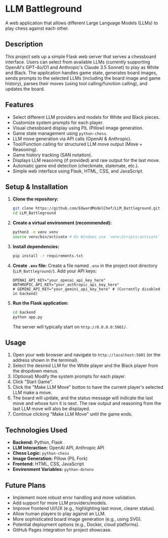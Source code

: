 # LLM Battleground

A web application that allows different Large Language Models (LLMs) to play chess against each other.

## Description

This project sets up a simple Flask web server that serves a chessboard interface. Users can select from available LLMs (currently supporting OpenAI's GPT-4o/O1 and Anthropic's Claude 3.5 Sonnet) to play as White and Black. The application handles game state, generates board images, sends prompts to the selected LLMs (including the board image and game history), parses their moves (using tool calling/function calling), and updates the board.

## Features

*   Select different LLM providers and models for White and Black pieces.
*   Customize system prompts for each player.
*   Visual chessboard display using PIL (Pillow) image generation.
*   Game state management using `python-chess`.
*   LLM move generation via API calls (OpenAI & Anthropic).
*   Tool/Function calling for structured LLM move output (Move + Reasoning).
*   Game history tracking (SAN notation).
*   Displays LLM reasoning (if provided) and raw output for the last move.
*   Automatic game end detection (checkmate, stalemate, etc.).
*   Simple web interface using Flask, HTML, CSS, and JavaScript.

## Setup & Installation

1.  **Clone the repository:**
    ```bash
    git clone https://github.com/EdwardModelChef/LLM_Battleground.git
    cd LLM_Battleground
    ```
2.  **Create a virtual environment (recommended):**
    ```bash
    python3 -m venv venv
    source venv/bin/activate # On Windows use `venv\Scripts\activate`
    ```
3.  **Install dependencies:**
    ```bash
    pip install -r requirements.txt
    ```
4.  **Create `.env` file:**
    Create a file named `.env` in the project root directory (`LLM_Battleground/`). Add your API keys:
    ```dotenv
    OPENAI_API_KEY="your_openai_api_key_here"
    ANTHROPIC_API_KEY="your_anthropic_api_key_here"
    # GEMINI_API_KEY="your_gemini_api_key_here" # (Currently disabled in backend)
    ```
5.  **Run the Flask application:**
    ```bash
    cd backend
    python app.py
    ```
    The server will typically start on `http://0.0.0.0:5001/`.

## Usage

1.  Open your web browser and navigate to `http://localhost:5001` (or the address shown in the terminal).
2.  Select the desired LLM for the White player and the Black player from the dropdown menus.
3.  (Optional) Modify the system prompts for each player.
4.  Click "Start Game".
5.  Click the "Make LLM Move" button to have the current player's selected LLM make a move.
6.  The board will update, and the status message will indicate the last move and whose turn it is next. The raw output and reasoning from the last LLM move will also be displayed.
7.  Continue clicking "Make LLM Move" until the game ends.

## Technologies Used

*   **Backend:** Python, Flask
*   **LLM Interaction:** OpenAI API, Anthropic API
*   **Chess Logic:** `python-chess`
*   **Image Generation:** Pillow (PIL Fork)
*   **Frontend:** HTML, CSS, JavaScript
*   **Environment Variables:** `python-dotenv`

## Future Plans

*   Implement more robust error handling and move validation.
*   Add support for more LLM providers/models.
*   Improve frontend UI/UX (e.g., highlighting last move, clearer status).
*   Allow human players to play against an LLM.
*   More sophisticated board image generation (e.g., using SVG).
*   Potential deployment options (e.g., Docker, cloud platforms).
*   GitHub Pages integration for project showcase.

